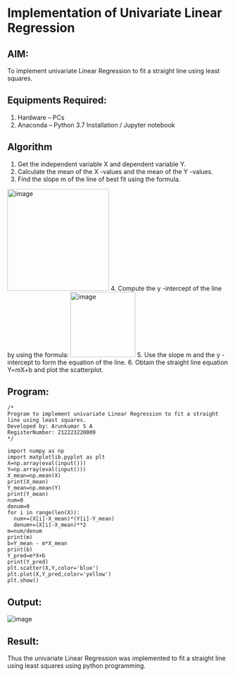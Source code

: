 # Implementation of Univariate Linear Regression
## AIM:
To implement univariate Linear Regression to fit a straight line using least squares.

## Equipments Required:
1. Hardware – PCs
2. Anaconda – Python 3.7 Installation / Jupyter notebook

## Algorithm
1. Get the independent variable X and dependent variable Y.
2. Calculate the mean of the X -values and the mean of the Y -values.
3. Find the slope m of the line of best fit using the formula. 
<img width="231" alt="image" src="https://user-images.githubusercontent.com/93026020/192078527-b3b5ee3e-992f-46c4-865b-3b7ce4ac54ad.png">
4. Compute the y -intercept of the line by using the formula:
<img width="148" alt="image" src="https://user-images.githubusercontent.com/93026020/192078545-79d70b90-7e9d-4b85-9f8b-9d7548a4c5a4.png">
5. Use the slope m and the y -intercept to form the equation of the line.
6. Obtain the straight line equation Y=mX+b and plot the scatterplot.

## Program:
```
/*
Program to implement univariate Linear Regression to fit a straight line using least squares.
Developed by: Arunkumar S A
RegisterNumber: 212223220009 
*/
```
```
import numpy as np
import matplotlib.pyplot as plt
X=np.array(eval(input()))
Y=np.array(eval(input()))
X_mean=np.mean(X)
print(X_mean)
Y_mean=np.mean(Y)
print(Y_mean)
num=0
denum=0
for i in range(len(X)):
  num+=(X[i]-X_mean)*(Y[i]-Y_mean)
  denum+=(X[i]-X_mean)**2
m=num/denum
print(m)
b=Y_mean - m*X_mean
print(b)
Y_pred=m*X+b
print(Y_pred)
plt.scatter(X,Y,color='blue')
plt.plot(X,Y_pred,color='yellow') 
plt.show()

```

## Output:
![image](https://github.com/user-attachments/assets/acada84f-e396-4dee-921f-88c9ab9a8439)


## Result:
Thus the univariate Linear Regression was implemented to fit a straight line using least squares using python programming.
